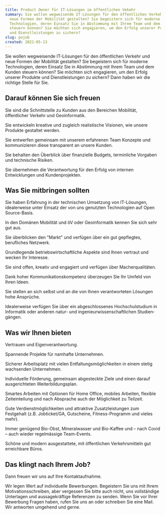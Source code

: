 ```yaml
---
title: Product Owner für IT-Lösungen im öffentlichen Vekehr
summary: Sie wollen wegweisende IT-Lösungen für den öffentlichen Verkehr und
  neue Formen der Mobilität gestalten? Sie begeistern sich für moderne
  Technologien, deren Einsatz Sie in Abstimmung mit Ihrem Team und dem Kunden
  steuern können? Sie möchten sich engagieren, um den Erfolg unserer Produkte
  und Dienstleistungen zu sichern?
slug: pojob
created: 2021-05-13
---
```

Sie wollen wegweisende IT-Lösungen für den öffentlichen Verkehr und neue Formen der Mobilität gestalten? Sie begeistern sich für moderne Technologien, deren Einsatz Sie in Abstimmung mit Ihrem Team und dem Kunden steuern können? Sie möchten sich engagieren, um den Erfolg unserer Produkte und Dienstleistungen zu sichern? Dann haben wir die richtige Stelle für Sie.

## Darauf können Sie sich freuen

Sie sind die Schnittstelle zu Kunden aus den Bereichen Mobilität, öffentlicher Verkehr und Geoinformatik.

Sie entwickeln kreative und zugleich realistische Visionen, wie unsere Produkte gestaltet werden.

Sie entwerfen gemeinsam mit unserem erfahrenen Team Konzepte und kommunizieren diese transparent an unsere Kunden.

Sie behalten den Überblick über finanzielle Budgets, terminliche Vorgaben und technische Risiken.

Sie übernehmen die Verantwortung für den Erfolg von internen Entwicklungen und Kundenprojekten.

## Was Sie mitbringen sollten

Sie haben Erfahrung in der technischen Umsetzung von IT-Lösungen, idealerweise unter Einsatz der von uns genutzten Technologien auf Open Source-Basis.

In den Domänen Mobilität und öV oder Geoinformatik kennen Sie sich sehr gut aus.

Sie überblicken den "Markt" und verfügen über ein gut gepflegtes, berufliches Netzwerk.

Grundlegende betriebswirtschaftliche Aspekte sind Ihnen vertraut und wecken Ihr Interesse.

Sie sind offen, kreativ und engagiert und verfügen über Macherqualitäten.

Dank hoher Kommunikationskompetenz überzeugen Sie Ihr Umfeld von Ihren Ideen.   

Sie stellen an sich selbst und an die von Ihnen verantworteten Lösungen hohe Ansprüche.

Idealerweise verfügen Sie über ein abgeschlossenes Hochschulstudium in Informatik oder anderen natur- und ingenieur­wissen­schaft­lichen Studien­gängen.

## Was wir Ihnen bieten

Vertrauen und Eigenverantwortung.

Spannende Projekte für namhafte Unternehmen.

Sicherer Arbeitsplatz mit vielen Entfaltungsmöglichkeiten in einem stetig wachsenden Unternehmen.

Individuelle Förderung, gemeinsam abgesteckte Ziele und einen darauf ausgerichteten Weiterbildungsplan.

Smartes Arbeiten mit Optionen für Home Office, mobiles Arbeiten, flexible Zeiteinteilung und nach Absprache auch der Möglichkeit zu Teilzeit.

Gute Verdienstmöglichkeiten und attraktive Zusatz­leistungen zum Festgehalt (z.B. Job­ticket/GA, Gutscheine, Fitness-Programm und vieles mehr).

Immer genügend Bio-Obst, Mineralwasser und Bio-Kaffee und – nach Covid – auch wieder regelmässige Team-Events.

Schöne und modern ausgestattete, mit öffentlichen Verkehrsmitteln gut erreichbare Büros.

## Das klingt nach Ihrem Job?

Dann freuen wir uns auf Ihre Kontaktaufnahme.

Wir legen Wert auf individuelle Bewerbungen. Begeistern Sie uns mit Ihrem Motivationsschreiben, aber vergessen Sie bitte auch nicht, uns vollständige Unterlagen und aussagekräftige Referenzen zu senden. Wenn Sie vor Ihrer Bewerbung Fragen haben, rufen Sie uns an oder schreiben Sie eine Mail. Wir antworten umgehend und gerne.
